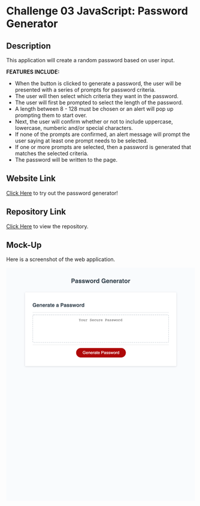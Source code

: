 # Challenge 03 JavaScript: Password Generator

## Description
This application will create a random password based on user input. 

**FEATURES INCLUDE:**
 * When the button is clicked to generate a password, the user will be presented with a series of prompts for password criteria.
 * The user will then select which criteria they want in the password.
 * The user will first be prompted to select the length of the password. 
 * A length between 8 - 128 must be chosen or an alert will pop up prompting them to start over.
 * Next, the user will confirm whether or not to include uppercase, lowercase, numberic and/or special characters.
 * If none of the prompts are confirmed, an alert message will prompt the user saying at least one prompt needs to be selected.
 * If one or more prompts are selected, then a password is generated that matches the selected criteria.
 * The password will be written to the page.

## Website Link
[Click Here](https://github.com/mich-hales/module-03-challenge) to try out the password generator!

## Repository Link
[Click Here](https://mich-hales.github.io/module-03-challenge/Develop/index.html) to view the repository.

## Mock-Up
Here is a screenshot of the web application.

![Screenshot of application](./Assets/challenge-3-screenshot.html.png)
